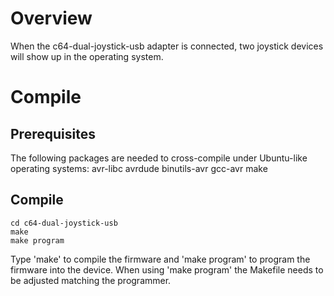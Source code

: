 # Overview

When the c64-dual-joystick-usb adapter is connected, two joystick devices will show up in the operating system.



# Compile

## Prerequisites

The following packages are needed to cross-compile under Ubuntu-like operating systems:
    avr-libc avrdude binutils-avr gcc-avr make

## Compile

    cd c64-dual-joystick-usb
    make
    make program

Type 'make' to compile the firmware and 'make program' to program the firmware into the device.
When using 'make program' the Makefile needs to be adjusted matching the programmer.

